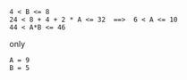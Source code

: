
```
4 < B <= 8
24 < 8 + 4 + 2 * A <= 32  ==>  6 < A <= 10
44 < A*B <= 46
```

only

```
A = 9
B = 5
```